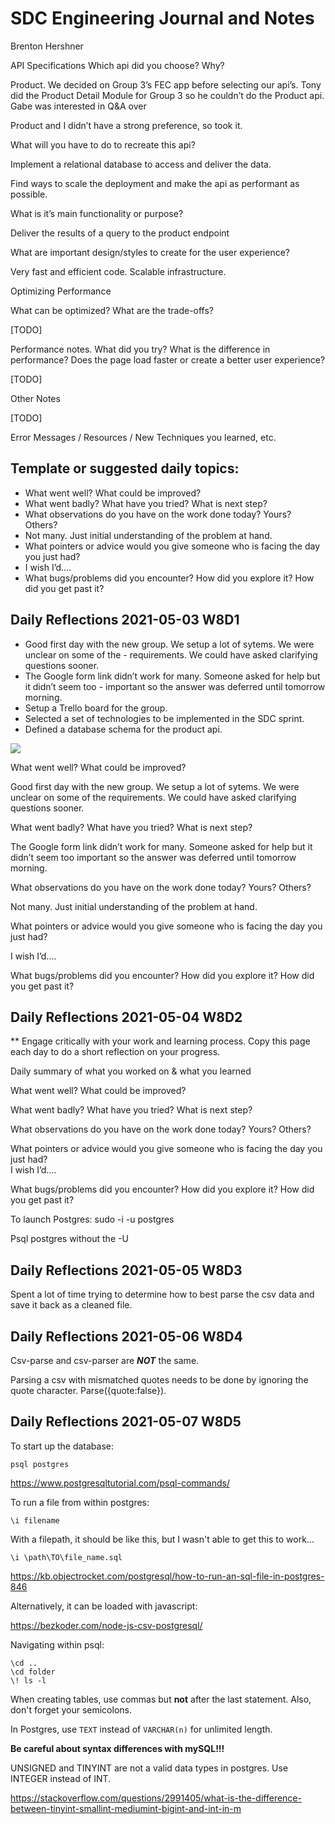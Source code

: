 # SDC Engineering Journal and Notes

Brenton Hershner

API Specifications
Which api did you choose? Why?

Product. We decided on Group 3’s FEC app before selecting our api’s. Tony did the Product Detail Module for Group 3 so he couldn’t do the Product api. Gabe was interested in Q&A over 

Product and I didn’t have a strong preference, so took it.

What will you have to do to recreate this api? 

Implement a relational database to access and deliver the data.

Find ways to scale the deployment and make the api as performant as possible. 

What is it’s main functionality or purpose?

Deliver the results of a query to the product endpoint

What are important design/styles to create for the user experience?

Very fast and efficient code. Scalable infrastructure.

Optimizing Performance

What can be optimized? What are the trade-offs?

[TODO]

Performance notes.  What did you try? What is the difference in performance? Does the page load faster or create a better user experience? 

[TODO]

Other Notes

[TODO]

Error Messages / Resources / New Techniques you learned, etc.

## Template or suggested daily topics:

- What went well?  What could be improved?
- What went badly?  What have you tried? What is next step?
- What observations do you have on the work done today? Yours? Others?
- Not many. Just initial understanding of the problem at hand.
- What pointers or advice would you give someone who is facing the day you just had?  
- I wish I’d….
- What bugs/problems did you encounter? How did you explore it? How did you get past it?

## Daily Reflections 2021-05-03 W8D1

- Good first day with the new group. We setup a lot of sytems. We were unclear on some of the - requirements. We could have asked clarifying questions sooner.
- The Google form link didn’t work for many. Someone asked for help but it didn’t seem too - important so the answer was deferred until tomorrow morning.
- Setup a Trello board for the group.
- Selected a set of technologies to be implemented in the SDC sprint.
- Defined a database schema for the product api.


![](https://i.imgur.com/I8Dvx23.png)

What went well?  What could be improved?

Good first day with the new group. We setup a lot of sytems. We were unclear on some of the requirements. We could have asked clarifying questions sooner.

What went badly?  What have you tried? What is next step?

The Google form link didn’t work for many. Someone asked for help but it didn’t seem too important so the answer was deferred until tomorrow morning.

What observations do you have on the work done today? Yours? Others?

Not many. Just initial understanding of the problem at hand.

What pointers or advice would you give someone who is facing the day you just had?  

I wish I’d….



What bugs/problems did you encounter? How did you explore it? How did you get past it?

## Daily Reflections 2021-05-04 W8D2

** Engage critically with your work and learning process.  Copy this page each day to do a short reflection on your progress.

Daily summary of what you worked on & what you learned

What went well?  What could be improved?

What went badly?  What have you tried? What is next step?

What observations do you have on the work done today? Yours? Others?

What pointers or advice would you give someone who is facing the day you just had?  
I wish I’d….

What bugs/problems did you encounter? How did you explore it? How did you get past it?

To launch Postgres: sudo -i -u postgres

Psql postgres without the -U

## Daily Reflections 2021-05-05 W8D3

Spent a lot of time trying to determine how to best parse the csv data and save it back as a cleaned file.

## Daily Reflections 2021-05-06 W8D4

Csv-parse and csv-parser are ***NOT*** the same.

Parsing a csv with mismatched quotes needs to be done by ignoring the quote character. Parse({quote:false}).

## Daily Reflections 2021-05-07 W8D5

To start up the database:

    psql postgres
https://www.postgresqltutorial.com/psql-commands/

To run a file from within postgres: 

    \i filename

With a filepath, it should be like this, but I wasn't able to get this to work...

    \i \path\TO\file_name.sql

https://kb.objectrocket.com/postgresql/how-to-run-an-sql-file-in-postgres-846

Alternatively, it can be loaded with javascript:

https://bezkoder.com/node-js-csv-postgresql/

Navigating within psql:

    \cd ..
    \cd folder
    \! ls -l

When creating tables, use commas but **not** after the last statement. Also, don't forget your semicolons.

In Postgres, use `TEXT` instead of `VARCHAR(n)` for unlimited length.

**Be careful about syntax differences with mySQL!!!**

UNSIGNED  and TINYINT are not a valid data types in postgres. Use INTEGER instead of INT.

https://stackoverflow.com/questions/2991405/what-is-the-difference-between-tinyint-smallint-mediumint-bigint-and-int-in-m


